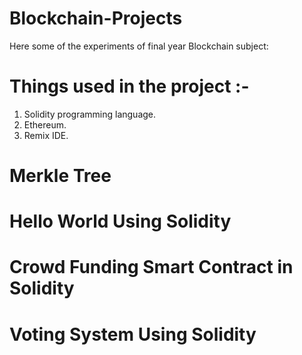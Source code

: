 # Blockchain-Projects

Here some of the experiments of final year Blockchain subject:

# Things used in the project :-

1. Solidity programming language.
2. Ethereum.
3. Remix IDE.

# Merkle Tree 

# Hello World Using Solidity

# Crowd Funding Smart Contract in Solidity

# Voting System Using Solidity




